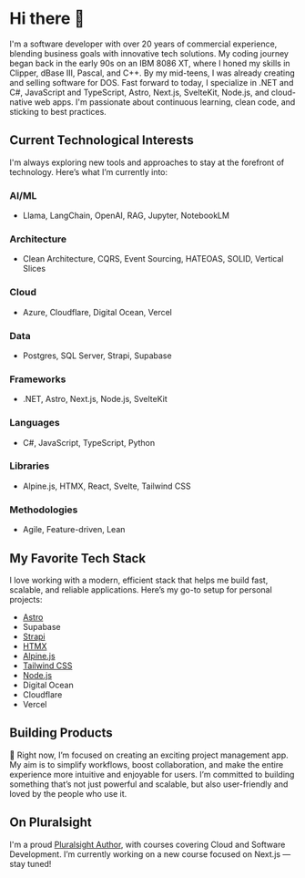 # Hi there 👋

I'm a software developer with over 20 years of commercial experience, blending business goals with innovative tech solutions. My coding journey began back in the early 90s on an IBM 8086 XT, where I honed my skills in Clipper, dBase III, Pascal, and C++. By my mid-teens, I was already creating and selling software for DOS. Fast forward to today, I specialize in .NET and C#, JavaScript and TypeScript, Astro, Next.js, SvelteKit, Node.js, and cloud-native web apps. I'm passionate about continuous learning, clean code, and sticking to best practices.

## Current Technological Interests

I'm always exploring new tools and approaches to stay at the forefront of technology. Here’s what I’m currently into:

### AI/ML
- Llama, LangChain, OpenAI, RAG, Jupyter, NotebookLM

### Architecture
- Clean Architecture, CQRS, Event Sourcing, HATEOAS, SOLID, Vertical Slices 

### Cloud
- Azure, Cloudflare, Digital Ocean, Vercel

### Data
- Postgres, SQL Server, Strapi, Supabase

### Frameworks
- .NET, Astro, Next.js, Node.js, SvelteKit

### Languages
- C#, JavaScript, TypeScript, Python

### Libraries
- Alpine.js, HTMX, React, Svelte, Tailwind CSS

### Methodologies
- Agile, Feature-driven, Lean

## My Favorite Tech Stack

I love working with a modern, efficient stack that helps me build fast, scalable, and reliable applications. Here’s my go-to setup for personal projects:

- [Astro](https://astro.build)
- Supabase
- [Strapi](https://strapi.io/community)
- [HTMX](https://htmx.org)
- [Alpine.js](https://alpinejs.dev)
- [Tailwind CSS](https://tailwindcss.com)
- [Node.js](https://nodejs.org)
- Digital Ocean
- Cloudflare
- Vercel

## Building Products

🚀 Right now, I’m focused on creating an exciting project management app. My aim is to simplify workflows, boost collaboration, and make the entire experience more intuitive and enjoyable for users. I’m committed to building something that’s not just powerful and scalable, but also user-friendly and loved by the people who use it.

## On Pluralsight

I'm a proud [Pluralsight Author](https://app.pluralsight.com/profile/author/marcelo-pastorino), with courses covering Cloud and Software Development. I’m currently working on a new course focused on Next.js — stay tuned!

